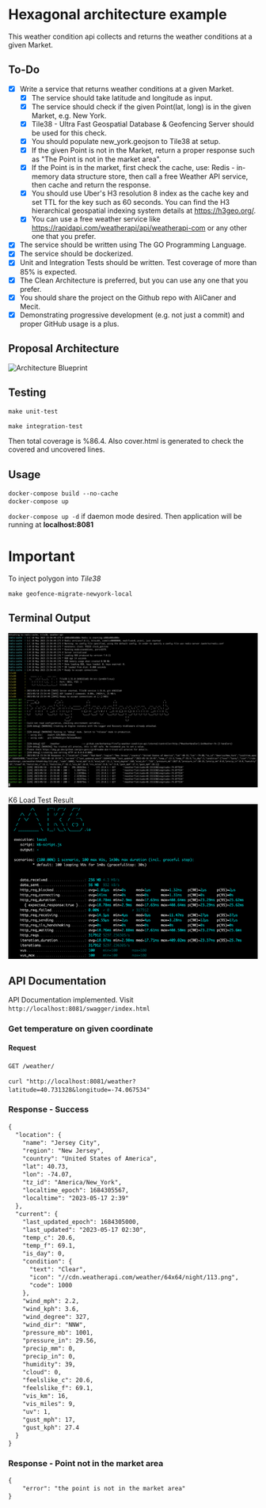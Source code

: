 # Hexagonal architecture example

This weather condition api collects and returns the weather conditions at a given Market.

## To-Do

- [x] Write a service that returns weather conditions at a given Market.
  - [x] The service should take latitude and longitude as input.
  - [x] The service should check if the given Point(lat, long) is in the given Market, e.g. New York.
  - [x] Tile38 - Ultra Fast Geospatial Database & Geofencing Server should be used for this check.
  - [x] You should populate new_york.geojson to Tile38 at setup.
  - [x] If the given Point is not in the Market, return a proper response such as "The Point is not in the market area".
  - [x] If the Point is in the market, first check the cache, use: Redis - in-memory data structure store, then call a free Weather API service, then cache and return the response.
  - [x] You should use Uber's H3 resolution 8 index as the cache key and set TTL for the key such as 60 seconds. You can find the H3 hierarchical geospatial indexing system details at https://h3geo.org/.
  - [x] You can use a free weather service like https://rapidapi.com/weatherapi/api/weatherapi-com or any other one that you prefer.
- [x] The service should be written using The GO Programming Language.
- [x] The service should be dockerized.
- [x] Unit and Integration Tests should be written. Test coverage of more than 85% is expected.
- [x] The Clean Architecture is preferred, but you can use any one that you prefer.
- [x] You should share the project on the Github repo with AliCaner and Mecit.
- [x] Demonstrating progressive development (e.g. not just a commit) and proper GitHub usage is a plus.

## Proposal Architecture

![Architecture Blueprint](assets/images/Firefly.png)

## Testing

```
make unit-test
```

```
make integration-test
```

Then total coverage is %86.4. Also cover.html is generated to check the covered and uncovered lines.

## Usage

```
docker-compose build --no-cache
docker-compose up
```

`docker-compose up -d` if daemon mode desired.
Then application will be running at **localhost:8081**

# Important

To inject polygon into _Tile38_

```
make geofence-migrate-newyork-local
```

## Terminal Output

![SS](assets/images/screenshot.png)

K6 Load Test Result
![SS](assets/images/loadtest.png)

## API Documentation

API Documentation implemented. Visit `http://localhost:8081/swagger/index.html`

### Get temperature on given coordinate

#### Request

`GET /weather/`

`curl "http://localhost:8081/weather?latitude=40.731328&longitude=-74.067534"`

### Response - Success

```
{
  "location": {
    "name": "Jersey City",
    "region": "New Jersey",
    "country": "United States of America",
    "lat": 40.73,
    "lon": -74.07,
    "tz_id": "America/New_York",
    "localtime_epoch": 1684305567,
    "localtime": "2023-05-17 2:39"
  },
  "current": {
    "last_updated_epoch": 1684305000,
    "last_updated": "2023-05-17 02:30",
    "temp_c": 20.6,
    "temp_f": 69.1,
    "is_day": 0,
    "condition": {
      "text": "Clear",
      "icon": "//cdn.weatherapi.com/weather/64x64/night/113.png",
      "code": 1000
    },
    "wind_mph": 2.2,
    "wind_kph": 3.6,
    "wind_degree": 327,
    "wind_dir": "NNW",
    "pressure_mb": 1001,
    "pressure_in": 29.56,
    "precip_mm": 0,
    "precip_in": 0,
    "humidity": 39,
    "cloud": 0,
    "feelslike_c": 20.6,
    "feelslike_f": 69.1,
    "vis_km": 16,
    "vis_miles": 9,
    "uv": 1,
    "gust_mph": 17,
    "gust_kph": 27.4
  }
}
```

### Response - Point not in the market area

```
{
    "error": "the point is not in the market area"
}
```
